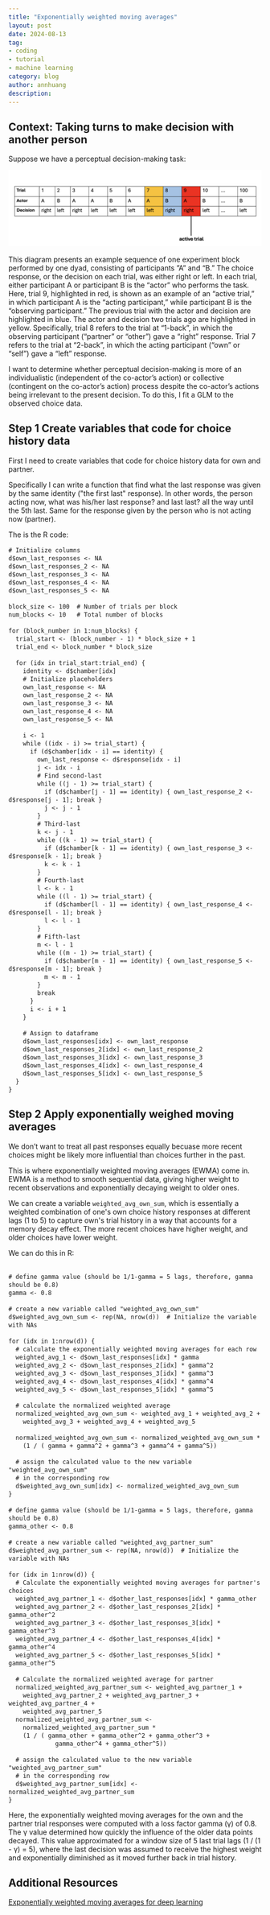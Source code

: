 ```yaml
---
title: "Exponentially weighted moving averages"
layout: post
date: 2024-08-13
tag:
- coding
- tutorial
- machine learning
category: blog
author: annhuang
description: 
---
```


## Context: Taking turns to make decision with another person

Suppose we have a perceptual decision-making task:

![DDM diagram](/assets/images/ddm-diagram.png)

This diagram presents an example sequence of one experiment block performed by one dyad, consisting of participants ”A” and “B.” The choice response, or the decision on each trial, was either right or left. In each trial, either participant A or participant B is the “actor” who performs the task. Here, trial 9, highlighted in red, is shown as an example of an “active trial,” in which participant A is the “acting participant,” while participant B is the “observing participant.” The previous trial with the actor and decision are highlighted in blue. The actor and decision two trials ago are highlighted in yellow. Specifically, trial 8 refers to the trial at “1-back”, in which the observing participant (“partner” or “other”) gave a “right” response. Trial 7 refers to the trial at “2-back”, in which the acting participant (“own” or “self”) gave a “left” response.

I want to determine whether perceptual decision-making is more of an individualistic (independent of the co-actor’s action) or collective (contingent on the co-actor’s action) process despite the co-actor’s actions being irrelevant to the present decision. To do this, I fit a GLM to the observed choice data.

## Step 1 Create variables that code for choice history data 

First I need to create variables that code for choice history data for own and partner.

Specifically I can write a function that find what the last response was given by the same identity ("the first last" response). In other words, the person acting now, what was his/her last response? and last last? all the way until the 5th last. Same for the response given by the person who is not acting now (partner).

The is the R code:

```{r}
# Initialize columns
d$own_last_responses <- NA
d$own_last_responses_2 <- NA
d$own_last_responses_3 <- NA
d$own_last_responses_4 <- NA
d$own_last_responses_5 <- NA

block_size <- 100  # Number of trials per block
num_blocks <- 10   # Total number of blocks

for (block_number in 1:num_blocks) {
  trial_start <- (block_number - 1) * block_size + 1
  trial_end <- block_number * block_size
  
  for (idx in trial_start:trial_end) {
    identity <- d$chamber[idx]
    # Initialize placeholders
    own_last_response <- NA
    own_last_response_2 <- NA
    own_last_response_3 <- NA
    own_last_response_4 <- NA
    own_last_response_5 <- NA
    
    i <- 1
    while ((idx - i) >= trial_start) {
      if (d$chamber[idx - i] == identity) {
        own_last_response <- d$response[idx - i]
        j <- idx - i
        # Find second-last
        while ((j - 1) >= trial_start) {
          if (d$chamber[j - 1] == identity) { own_last_response_2 <- d$response[j - 1]; break }
          j <- j - 1
        }
        # Third-last
        k <- j - 1
        while ((k - 1) >= trial_start) {
          if (d$chamber[k - 1] == identity) { own_last_response_3 <- d$response[k - 1]; break }
          k <- k - 1
        }
        # Fourth-last
        l <- k - 1
        while ((l - 1) >= trial_start) {
          if (d$chamber[l - 1] == identity) { own_last_response_4 <- d$response[l - 1]; break }
          l <- l - 1
        }
        # Fifth-last
        m <- l - 1
        while ((m - 1) >= trial_start) {
          if (d$chamber[m - 1] == identity) { own_last_response_5 <- d$response[m - 1]; break }
          m <- m - 1
        }
        break
      }
      i <- i + 1
    }
    
    # Assign to dataframe
    d$own_last_responses[idx] <- own_last_response
    d$own_last_responses_2[idx] <- own_last_response_2
    d$own_last_responses_3[idx] <- own_last_response_3
    d$own_last_responses_4[idx] <- own_last_response_4
    d$own_last_responses_5[idx] <- own_last_response_5
  }
}
```

## Step 2 Apply exponentially weighed moving averages

We don’t want to treat all past responses equally becuase more recent choices might be likely more influential than choices further in the past.

This is where exponentially weighted moving averages (EWMA) come in. EWMA is a method to smooth sequential data, giving higher weight to recent observations and exponentially decaying weight to older ones. 

We can create a variable ```weighted_avg_own_sum```, which is essentially a weighted combination of one's own choice history responses at different lags (1 to 5) to capture own's trial history in a way that accounts for a memory decay effect. The more recent choices have higher weight, and older choices have lower weight. 

We can do this in R:

```{r}

# define gamma value (should be 1/1-gamma = 5 lags, therefore, gamma should be 0.8)
gamma <- 0.8

# create a new variable called "weighted_avg_own_sum"
d$weighted_avg_own_sum <- rep(NA, nrow(d))  # Initialize the variable with NAs

for (idx in 1:nrow(d)) {
  # calculate the exponentially weighted moving averages for each row
  weighted_avg_1 <- d$own_last_responses[idx] * gamma
  weighted_avg_2 <- d$own_last_responses_2[idx] * gamma^2
  weighted_avg_3 <- d$own_last_responses_3[idx] * gamma^3
  weighted_avg_4 <- d$own_last_responses_4[idx] * gamma^4
  weighted_avg_5 <- d$own_last_responses_5[idx] * gamma^5
  
  # calculate the normalized weighted average
  normalized_weighted_avg_own_sum <- weighted_avg_1 + weighted_avg_2 +
    weighted_avg_3 + weighted_avg_4 + weighted_avg_5
  
  normalized_weighted_avg_own_sum <- normalized_weighted_avg_own_sum * 
    (1 / ( gamma + gamma^2 + gamma^3 + gamma^4 + gamma^5))
  
  # assign the calculated value to the new variable "weighted_avg_own_sum"
  # in the corresponding row
  d$weighted_avg_own_sum[idx] <- normalized_weighted_avg_own_sum
}

# define gamma value (should be 1/1-gamma = 5 lags, therefore, gamma should be 0.8)
gamma_other <- 0.8

# create a new variable called "weighted_avg_partner_sum"
d$weighted_avg_partner_sum <- rep(NA, nrow(d))  # Initialize the variable with NAs

for (idx in 1:nrow(d)) {
  # Calculate the exponentially weighted moving averages for partner's choices
  weighted_avg_partner_1 <- d$other_last_responses[idx] * gamma_other
  weighted_avg_partner_2 <- d$other_last_responses_2[idx] * gamma_other^2
  weighted_avg_partner_3 <- d$other_last_responses_3[idx] * gamma_other^3
  weighted_avg_partner_4 <- d$other_last_responses_4[idx] * gamma_other^4
  weighted_avg_partner_5 <- d$other_last_responses_5[idx] * gamma_other^5

  # Calculate the normalized weighted average for partner
  normalized_weighted_avg_partner_sum <- weighted_avg_partner_1 + 
    weighted_avg_partner_2 + weighted_avg_partner_3 + weighted_avg_partner_4 + 
    weighted_avg_partner_5
  normalized_weighted_avg_partner_sum <- 
    normalized_weighted_avg_partner_sum *
    (1 / ( gamma_other + gamma_other^2 + gamma_other^3 +
             gamma_other^4 + gamma_other^5))
  
  # assign the calculated value to the new variable "weighted_avg_partner_sum"
  # in the corresponding row
  d$weighted_avg_partner_sum[idx] <- normalized_weighted_avg_partner_sum
}
```

Here, the exponentially weighted moving averages for the own and the partner trial responses were computed with a loss factor gamma (γ) of 0.8. The γ value determined how quickly the influence of the older data points decayed. This value approximated for a window size of 5 last trial lags (1 / (1 - γ) = 5), where the last decision was assumed to receive the highest weight and exponentially diminished as it moved further back in trial history.

## Additional Resources

[Exponentially weighted moving averages for deep learning](https://www.youtube.com/watch?v=lAq96T8FkTw&ab_channel=DeepLearningAI)
